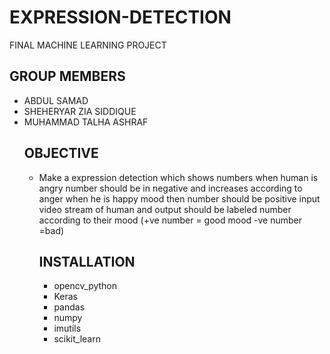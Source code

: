 # EXPRESSION-DETECTION
FINAL MACHINE LEARNING PROJECT
<h2> GROUP MEMBERS </H2>
<UL>
  <LI> ABDUL SAMAD </LI>
  <LI> SHEHERYAR ZIA SIDDIQUE </LI>
  <LI> MUHAMMAD TALHA ASHRAF </LI>
<h2> OBJECTIVE </H2>
<UL>
  <LI> Make a expression detection which shows numbers when human is angry number should be in negative and increases according to anger	when he is happy mood then number should be positive input video stream of human and output should be labeled number according to their mood (+ve number = good mood -ve number =bad) </LI>
<h2> INSTALLATION </H2>
<UL>
  <LI> opencv_python </LI>
  <LI> Keras </LI>
  <LI> pandas </LI>
  <LI> numpy </LI>
  <LI> imutils </LI>
  <LI> scikit_learn </LI>
    


